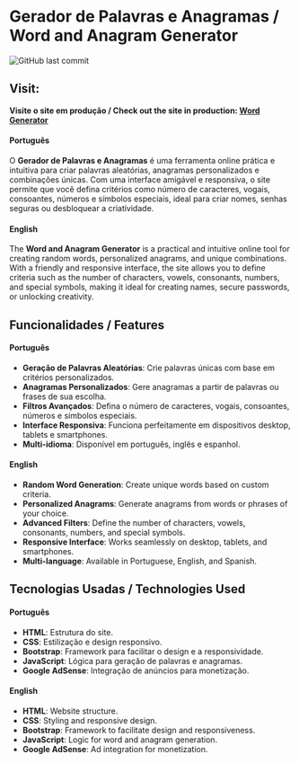 # Gerador de Palavras e Anagramas / Word and Anagram Generator

![GitHub last commit](https://img.shields.io/github/last-commit/YuriPeres/word_generator)

## Visit:
**Visite o site em produção / Check out the site in production: [Word Generator](https://word-generator-yp.netlify.app/)**


#### Português
O **Gerador de Palavras e Anagramas** é uma ferramenta online prática e intuitiva para criar palavras aleatórias, anagramas personalizados e combinações únicas. Com uma interface amigável e responsiva, o site permite que você defina critérios como número de caracteres, vogais, consoantes, números e símbolos especiais, ideal para criar nomes, senhas seguras ou desbloquear a criatividade.

#### English
The **Word and Anagram Generator** is a practical and intuitive online tool for creating random words, personalized anagrams, and unique combinations. With a friendly and responsive interface, the site allows you to define criteria such as the number of characters, vowels, consonants, numbers, and special symbols, making it ideal for creating names, secure passwords, or unlocking creativity.

## Funcionalidades / Features
#### Português
- **Geração de Palavras Aleatórias**: Crie palavras únicas com base em critérios personalizados.
- **Anagramas Personalizados**: Gere anagramas a partir de palavras ou frases de sua escolha.
- **Filtros Avançados**: Defina o número de caracteres, vogais, consoantes, números e símbolos especiais.
- **Interface Responsiva**: Funciona perfeitamente em dispositivos desktop, tablets e smartphones.
- **Multi-idioma**: Disponível em português, inglês e espanhol.

#### English
- **Random Word Generation**: Create unique words based on custom criteria.
- **Personalized Anagrams**: Generate anagrams from words or phrases of your choice.
- **Advanced Filters**: Define the number of characters, vowels, consonants, numbers, and special symbols.
- **Responsive Interface**: Works seamlessly on desktop, tablets, and smartphones.
- **Multi-language**: Available in Portuguese, English, and Spanish.

## Tecnologias Usadas / Technologies Used
#### Português
- **HTML**: Estrutura do site.
- **CSS**: Estilização e design responsivo.
- **Bootstrap**: Framework para facilitar o design e a responsividade.
- **JavaScript**: Lógica para geração de palavras e anagramas.
- **Google AdSense**: Integração de anúncios para monetização.

#### English
- **HTML**: Website structure.
- **CSS**: Styling and responsive design.
- **Bootstrap**: Framework to facilitate design and responsiveness.
- **JavaScript**: Logic for word and anagram generation.
- **Google AdSense**: Ad integration for monetization.
